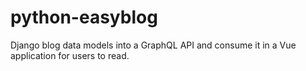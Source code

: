 # python-easyblog
Django blog data models into a GraphQL API and consume it in a Vue application for users to read.
